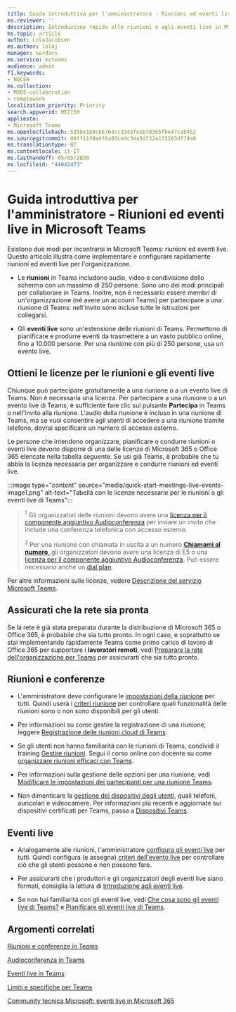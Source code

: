 ```yaml
---
title: Guida introduttiva per l'amministratore - Riunioni ed eventi live in Microsoft Teams
ms.reviewer: ''
description: Introduzione rapida alle riunioni e agli eventi live in Microsoft Teams.
ms.topic: article
author: LolaJacobsen
ms.author: lolaj
manager: serdars
ms.service: msteams
audience: admin
f1.keywords:
- NOCSH
ms.collection:
- M365-collaboration
- remotework
localization_priority: Priority
search.appverid: MET150
appliesto:
- Microsoft Teams
ms.openlocfilehash: 5358e169c66764cc3343feeb78365fbe47cab452
ms.sourcegitcommit: 09ff11f8e4f6a93cedc34a5d732a133163df79a0
ms.translationtype: HT
ms.contentlocale: it-IT
ms.lasthandoff: 05/05/2020
ms.locfileid: "44042473"
---
```

# <a name="admin-quick-start---meetings-and-live-events-in-microsoft-teams"></a>Guida introduttiva per l'amministratore - Riunioni ed eventi live in Microsoft Teams

Esistono due modi per incontrarsi in Microsoft Teams: riunioni ed eventi live. Questo articolo illustra come implementare e configurare rapidamente riunioni ed eventi live per l'organizzazione. 

 - Le **riunioni** in Teams includono audio, video e condivisione dello schermo con un massimo di 250 persone. Sono uno dei modi principali per collaborare in Teams. Inoltre, non è necessario essere membri di un'organizzazione (né avere un account Teams) per partecipare a una riunione di Teams: nell'invito sono incluse tutte le istruzioni per collegarsi. 

 - Gli **eventi live** sono un'estensione delle riunioni di Teams. Permettono di pianificare e produrre eventi da trasmettere a un vasto pubblico online, fino a 10.000 persone. Per una riunione con più di 250 persone, usa un evento live.

## <a name="get-licenses-for-meetings-and-live-events"></a>Ottieni le licenze per le riunioni e gli eventi live

Chiunque può partecipare gratuitamente a una riunione o a un evento live di Teams. Non è necessaria una licenza. Per partecipare a una riunione o a un evento live di Teams, è sufficiente fare clic sul pulsante **Partecipa** in Teams o nell'invito alla riunione. L'audio della riunione è incluso in una riunione di Teams, ma se vuoi consentire agli utenti di accedere a una riunione tramite telefono, dovrai specificare un numero di accesso esterno. 

Le persone che intendono organizzare, pianificare o condurre riunioni o eventi live devono disporre di una delle licenze di Microsoft 365 o Office 365 elencate nella tabella seguente. Se usi già Teams, è probabile che tu abbia la licenza necessaria per organizzare e condurre riunioni ed eventi live. 

:::image type="content" source="media/quick-start-meetings-live-events-image1.png" alt-text="Tabella con le licenze necessarie per le riunioni o gli eventi live di Teams":::

> <sup>1</sup> Gli organizzatori delle riunioni devono avere una [licenza per il componente aggiuntivo Audioconferenza](teams-add-on-licensing/microsoft-teams-add-on-licensing.md) per inviare un invito che include una conferenza telefonica con accesso esterno.
>
> <sup>2</sup> Per una riunione con chiamata in uscita a un numero [**Chiamami al numero**, ](set-up-the-call-me-feature-for-your-users.md) gli organizzatori devono avere una licenza di E5 o una [licenza per il componente aggiuntivo Audioconferenza](teams-add-on-licensing/microsoft-teams-add-on-licensing.md). Può essere necessario anche un [dial plan](what-are-dial-plans.md). 


Per altre informazioni sulle licenze, vedere [Descrizione del servizio Microsoft Teams](https://docs.microsoft.com/office365/servicedescriptions/teams-service-description). 

## <a name="make-sure-your-networks-ready"></a>Assicurati che la rete sia pronta

Se la rete è già stata preparata durante la distribuzione di Microsoft 365 o Office 365, è probabile che sia tutto pronto. In ogni caso, e soprattutto se stai implementando rapidamente Teams come primo carico di lavoro di Office 365 per supportare i **lavoratori remoti**, vedi [Preparare la rete dell'organizzazione per Teams](prepare-network.md) per assicurarti che sia tutto pronto.

## <a name="meetings-and-conferencing"></a>Riunioni e conferenze

- L'amministratore deve configurare le [impostazioni della riunione](meeting-settings-in-teams.md) per tutti. Quindi userà i [criteri riunione](meeting-policies-in-teams.md) per controllare quali funzionalità delle riunioni sono o non sono disponibili per gli utenti. 

- Per informazioni su come gestire la registrazione di una riunione, leggere [Registrazione delle riunioni cloud di Teams](cloud-recording.md).

- Se gli utenti non hanno familiarità con le riunioni di Teams, condividi il training [Gestire riunioni](https://support.office.com/article/join-a-teams-meeting-078e9868-f1aa-4414-8bb9-ee88e9236ee4). Segui il corso online con docente su come [organizzare riunioni efficaci con Teams](https://microsoftteams.eventbuilder.com/MaximizingTeamsMeetings).

- Per informazioni sulla gestione delle opzioni per una riunione, vedi [Modificare le impostazioni dei partecipanti per una riunione Teams](https://support.microsoft.com/article/change-participant-settings-for-a-teams-meeting-53261366-dbd5-45f9-aae9-a70e6354f88e).

- Non dimenticare la [gestione dei dispositivi degli utenti](device-management.md), quali telefoni, auricolari e videocamere. Per informazioni più recenti e aggiornate sui dispositivi certificati per Teams, passa a [Dispositivi Teams](https://office.com/teamsdevices).

## <a name="live-events"></a>Eventi live

- Analogamente alle riunioni, l'amministratore [configura gli eventi live](teams-live-events/configure-teams-live-events.md) per tutti. Quindi configura (e assegna) [criteri dell'evento live](teams-live-events/set-up-for-teams-live-events.md) per controllare ciò che gli utenti possono e non possono fare.

- Per assicurarti che i produttori e gli organizzatori degli eventi live siano formati, consiglia la lettura di [Introduzione agli eventi live](https://support.office.com/article/get-started-with-microsoft-teams-live-events-d077fec2-a058-483e-9ab5-1494afda578a).

- Se non hai familiarità con gli eventi live, vedi [Che cosa sono gli eventi live di Teams?](teams-live-events/what-are-teams-live-events.md) e [Pianificare gli eventi live di Teams](teams-live-events/plan-for-teams-live-events.md).

## <a name="related-topics"></a>Argomenti correlati

[Riunioni e conferenze in Teams](deploy-meetings-microsoft-teams-landing-page.md)

[Audioconferenza in Teams](deploy-audio-conferencing-teams-landing-page.md)

[Eventi live in Teams](teams-live-events/what-are-teams-live-events.md)

[Limiti e specifiche per Teams](limits-specifications-teams.md)

[Community tecnica Microsoft: eventi live in Microsoft 365](https://resources.techcommunity.microsoft.com/live-events/)
